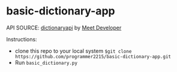 # basic-dictionary-app

API SOURCE: [dictionaryapi](https://dictionaryapi.dev/) by [Meet Developer](https://github.com/meetDeveloper/freeDictionaryAPI)

Instructions:
* clone this repo to your local system `$git clone https://github.com/programmer2215/basic-dictionary-app.git`
* Run `basic_dictionary.py`
